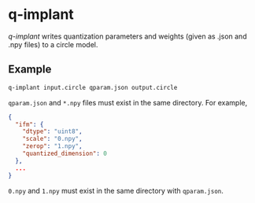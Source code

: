 # q-implant

_q-implant_ writes quantization parameters and weights (given as .json and .npy files) to a circle model.

## Example

```sh
q-implant input.circle qparam.json output.circle
```

`qparam.json` and `*.npy` files must exist in the same directory. For example,

```json
{
  "ifm": {
    "dtype": "uint8",
    "scale": "0.npy",
    "zerop": "1.npy",
    "quantized_dimension": 0
  },
  ...
}
```

`0.npy` and `1.npy` must exist in the same directory with `qparam.json`.

